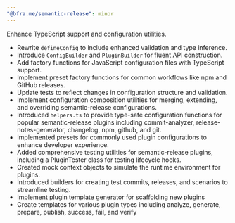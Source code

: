 ```yaml
---
"@bfra.me/semantic-release": minor
---
```


Enhance TypeScript support and configuration utilities.

- Rewrite `defineConfig` to include enhanced validation and type inference.
- Introduce `ConfigBuilder` and `PluginBuilder` for fluent API construction.
- Add factory functions for JavaScript configuration files with TypeScript support.
- Implement preset factory functions for common workflows like npm and GitHub releases.
- Update tests to reflect changes in configuration structure and validation.
- Implement configuration composition utilities for merging, extending, and overriding semantic-release configurations.
- Introduced `helpers.ts` to provide type-safe configuration functions for popular semantic-release plugins including commit-analyzer, release-notes-generator, changelog, npm, github, and git.
- Implemented presets for commonly used plugin configurations to enhance developer experience.
- Added comprehensive testing utilities for semantic-release plugins, including a PluginTester class for testing lifecycle hooks.
- Created mock context objects to simulate the runtime environment for plugins.
- Introduced builders for creating test commits, releases, and scenarios to streamline testing.
- Implement plugin template generator for scaffolding new plugins
- Create templates for various plugin types including analyze, generate, prepare, publish, success, fail, and verify
